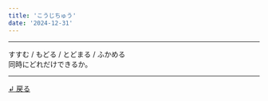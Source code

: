 ```yaml
---
title: 'こうじちゅう'
date: '2024-12-31'
---
```

***
すすむ / もどる / とどまる / ふかめる  
同時にどれだけできるか。
***
[ ↲ 戻る ](/posts/3)
